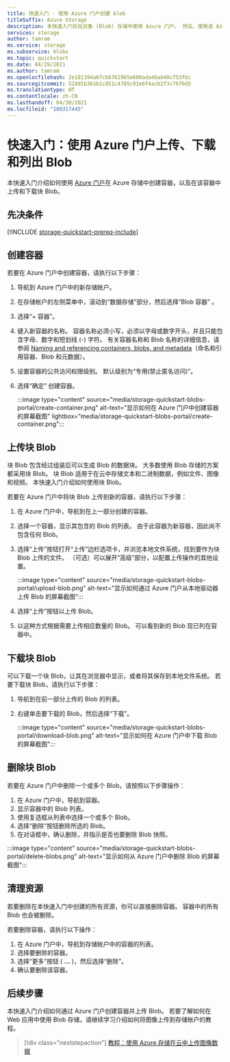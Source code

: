 ```yaml
---
title: 快速入门 - 使用 Azure 门户创建 blob
titleSuffix: Azure Storage
description: 本快速入门将在对象 (Blob) 存储中使用 Azure 门户。 然后，使用该 Azure 门户将一个 Blob 上传到 Azure 存储，下载一个 Blob，然后列出容器中的 Blob。
services: storage
author: tamram
ms.service: storage
ms.subservice: blobs
ms.topic: quickstart
ms.date: 04/29/2021
ms.author: tamram
ms.openlocfilehash: 2e181394a67cb6762965e600ada46ab48c753fbc
ms.sourcegitcommit: 52491b361b1cd51c4785c91e6f4acb2f3c76f0d5
ms.translationtype: HT
ms.contentlocale: zh-CN
ms.lasthandoff: 04/30/2021
ms.locfileid: "108317445"
---
```

# <a name="quickstart-upload-download-and-list-blobs-with-the-azure-portal"></a>快速入门：使用 Azure 门户上传、下载和列出 Blob

本快速入门介绍如何使用 [Azure 门户](https://portal.azure.com/)在 Azure 存储中创建容器，以及在该容器中上传和下载块 Blob。

## <a name="prerequisites"></a>先决条件

[!INCLUDE [storage-quickstart-prereq-include](../../../includes/storage-quickstart-prereq-include.md)]

## <a name="create-a-container"></a>创建容器

若要在 Azure 门户中创建容器，请执行以下步骤：

1. 导航到 Azure 门户中的新存储帐户。
1. 在存储帐户的左侧菜单中，滚动到“数据存储”部分，然后选择“Blob 容器” 。
1. 选择“+ 容器”。 
1. 键入新容器的名称。 容器名称必须小写，必须以字母或数字开头，并且只能包含字母、数字和短划线 (-) 字符。 有关容器名称和 Blob 名称的详细信息，请参阅 [Naming and referencing containers, blobs, and metadata](/rest/api/storageservices/naming-and-referencing-containers--blobs--and-metadata)（命名和引用容器、Blob 和元数据）。
1. 设置容器的公共访问权限级别。 默认级别为“专用(禁止匿名访问)”。 
1. 选择“确定”  创建容器。

    :::image type="content" source="media/storage-quickstart-blobs-portal/create-container.png" alt-text="显示如何在 Azure 门户中创建容器的屏幕截图" lightbox="media/storage-quickstart-blobs-portal/create-container.png":::

## <a name="upload-a-block-blob"></a>上传块 Blob

块 Blob 包含经过组装后可以生成 Blob 的数据块。 大多数使用 Blob 存储的方案都采用块 Blob。 块 Blob 适用于在云中存储文本和二进制数据，例如文件、图像和视频。 本快速入门介绍如何使用块 Blob。

若要在 Azure 门户中将块 Blob 上传到新的容器，请执行以下步骤：

1. 在 Azure 门户中，导航到在上一部分创建的容器。
1. 选择一个容器，显示其包含的 Blob 的列表。 由于此容器为新容器，因此尚不包含任何 Blob。
1. 选择“上传”按钮打开“上传”边栏选项卡，并浏览本地文件系统，找到要作为块 Blob 上传的文件。  （可选）可以展开“高级”部分，以配置上传操作的其他设置。

    :::image type="content" source="media/storage-quickstart-blobs-portal/upload-blob.png" alt-text="显示如何通过 Azure 门户从本地驱动器上传 Blob 的屏幕截图":::

1. 选择“上传”按钮以上传 Blob。 
1. 以这种方式根据需要上传相应数量的 Blob。 可以看到新的 Blob 现已列在容器中。

## <a name="download-a-block-blob"></a>下载块 Blob

可以下载一个块 Blob，让其在浏览器中显示，或者将其保存到本地文件系统。 若要下载块 Blob，请执行以下步骤：

1. 导航到在前一部分上传的 Blob 的列表。
1. 右键单击要下载的 Blob，然后选择“下载”。 

    :::image type="content" source="media/storage-quickstart-blobs-portal/download-blob.png" alt-text="显示如何在 Azure 门户中下载 Blob 的屏幕截图":::

## <a name="delete-a-block-blob"></a>删除块 Blob

若要在 Azure 门户中删除一个或多个 Blob，请按照以下步骤操作：

1. 在 Azure 门户中，导航到容器。
1. 显示容器中的 Blob 列表。
1. 使用复选框从列表中选择一个或多个 Blob。
1. 选择“删除”按钮删除所选的 Blob。
1. 在对话框中，确认删除，并指示是否也要删除 Blob 快照。

:::image type="content" source="media/storage-quickstart-blobs-portal/delete-blobs.png" alt-text="显示如何从 Azure 门户中删除 Blob 的屏幕截图":::

## <a name="clean-up-resources"></a>清理资源

若要删除在本快速入门中创建的所有资源，你可以直接删除容器。 容器中的所有 Blob 也会被删除。

若要删除容器，请执行以下操作：

1. 在 Azure 门户中，导航到存储帐户中的容器的列表。
1. 选择要删除的容器。
1. 选择“更多”按钮 ( **...** )，然后选择“删除”。  
1. 确认要删除该容器。

## <a name="next-steps"></a>后续步骤

本快速入门介绍如何通过 Azure 门户创建容器并上传 Blob。 若要了解如何在 Web 应用中使用 Blob 存储，请继续学习介绍如何将图像上传到存储帐户的教程。

> [!div class="nextstepaction"]
> [教程：使用 Azure 存储在云中上传图像数据](storage-upload-process-images.md)
